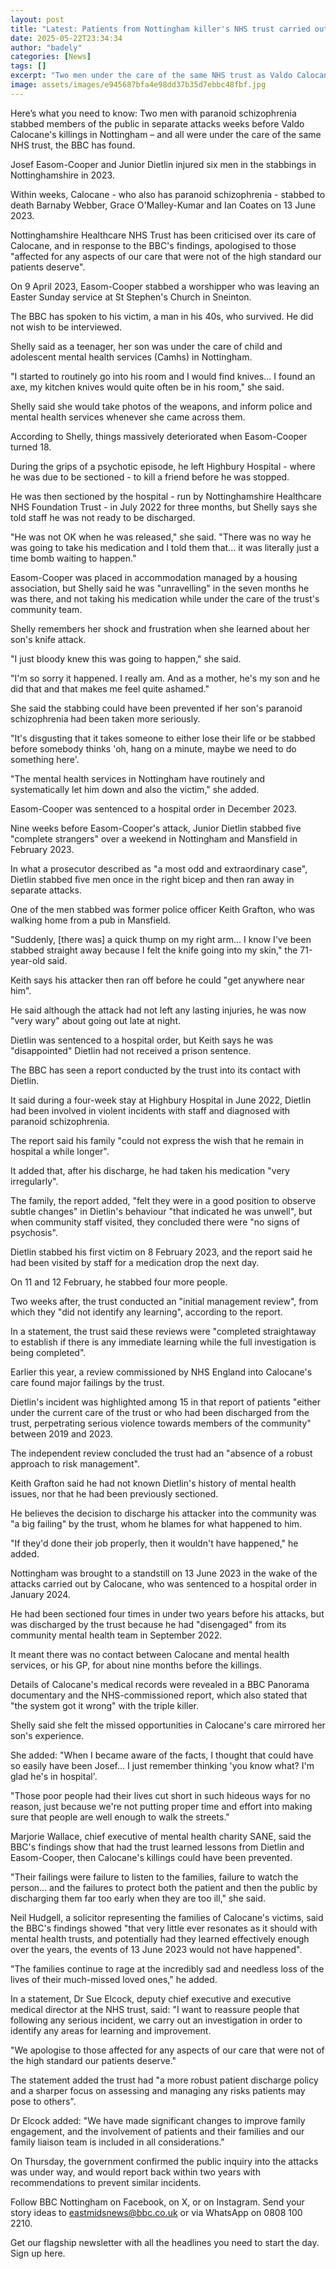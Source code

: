```yaml
---
layout: post
title: "Latest: Patients from Nottingham killer's NHS trust carried out stabbings weeks before attack"
date: 2025-05-22T23:34:34
author: "badely"
categories: [News]
tags: []
excerpt: "Two men under the care of the same NHS trust as Valdo Calocane carried out stabbings weeks before the Nottingham attacks."
image: assets/images/e945687bfa4e98dd37b35d7ebbc48fbf.jpg
---
```


Here’s what you need to know: Two men with paranoid schizophrenia stabbed members of the public in separate attacks weeks before Valdo Calocane's killings in Nottingham – and all were under the care of the same NHS trust, the BBC has found.

Josef Easom-Cooper and Junior Dietlin injured six men in the stabbings in Nottinghamshire in 2023.

Within weeks, Calocane - who also has paranoid schizophrenia - stabbed to death Barnaby Webber, Grace O'Malley-Kumar and Ian Coates on 13 June 2023.

Nottinghamshire Healthcare NHS Trust has been criticised over its care of Calocane, and in response to the BBC's findings, apologised to those "affected for any aspects of our care that were not of the high standard our patients deserve".

On 9 April 2023, Easom-Cooper stabbed a worshipper who was leaving an Easter Sunday service at St Stephen's Church in Sneinton.

The BBC has spoken to his victim, a man in his 40s, who survived. He did not wish to be interviewed.

Shelly said as a teenager, her son was under the care of child and adolescent mental health services (Camhs) in Nottingham.

"I started to routinely go into his room and I would find knives... I found an axe, my kitchen knives would quite often be in his room," she said.

Shelly said she would take photos of the weapons, and inform police and mental health services whenever she came across them.

According to Shelly, things massively deteriorated when Easom-Cooper turned 18.

During the grips of a psychotic episode, he left Highbury Hospital - where he was due to be sectioned - to kill a friend before he was stopped.

He was then sectioned by the hospital - run by Nottinghamshire Healthcare NHS Foundation Trust - in July 2022 for three months, but Shelly says she told staff he was not ready to be discharged.

"He was not OK when he was released," she said. "There was no way he was going to take his medication and I told them that... it was literally just a time bomb waiting to happen."

Easom-Cooper was placed in accommodation managed by a housing association, but Shelly said he was "unravelling" in the seven months he was there, and not taking his medication while under the care of the trust's community team.

Shelly remembers her shock and frustration when she learned about her son's knife attack.

"I just bloody knew this was going to happen," she said. 

"I'm so sorry it happened. I really am. And as a mother, he's my son and he did that and that makes me feel quite ashamed."

She said the stabbing could have been prevented if her son's paranoid schizophrenia had been taken more seriously.

"It's disgusting that it takes someone to either lose their life or be stabbed before somebody thinks 'oh, hang on a minute, maybe we need to do something here'. 

"The mental health services in Nottingham have routinely and systematically let him down and also the victim," she added.

Easom-Cooper was sentenced to a hospital order in December 2023.

Nine weeks before Easom-Cooper's attack, Junior Dietlin stabbed five "complete strangers" over a weekend in Nottingham and Mansfield in February 2023.

In what a prosecutor described as "a most odd and extraordinary case", Dietlin stabbed five men once in the right bicep and then ran away in separate attacks.

One of the men stabbed was former police officer Keith Grafton, who was walking home from a pub in Mansfield.

"Suddenly, [there was] a quick thump on my right arm... I know I've been stabbed straight away because I felt the knife going into my skin," the 71-year-old said.

Keith says his attacker then ran off before he could "get anywhere near him".

He said although the attack had not left any lasting injuries, he was now "very wary" about going out late at night.

Dietlin was sentenced to a hospital order, but Keith says he was "disappointed" Dietlin had not received a prison sentence.

The BBC has seen a report conducted by the trust into its contact with Dietlin.

It said during a four-week stay at Highbury Hospital in June 2022, Dietlin had been involved in violent incidents with staff and diagnosed with paranoid schizophrenia.

The report said his family "could not express the wish that he remain in hospital a while longer".

It added that, after his discharge, he had taken his medication "very irregularly".

The family, the report added, "felt they were in a good position to observe subtle changes" in Dietlin's behaviour "that indicated he was unwell", but when community staff visited, they concluded there were "no signs of psychosis".

Dietlin stabbed his first victim on 8 February 2023, and the report said he had been visited by staff for a medication drop the next day.

On 11 and 12 February, he stabbed four more people.

Two weeks after, the trust conducted an "initial management review", from which they "did not identify any learning", according to the report.

In a statement, the trust said these reviews were "completed straightaway to establish if there is any immediate learning while the full investigation is being completed".

Earlier this year, a review commissioned by NHS England into Calocane's care found major failings by the trust. 

Dietlin's incident was highlighted among 15 in that report of patients "either under the current care of the trust or who had been discharged from the trust, perpetrating serious violence towards members of the community" between 2019 and 2023.

The independent review concluded the trust had an "absence of a robust approach to risk management".

Keith Grafton said he had not known Dietlin's history of mental health issues, nor that he had been previously sectioned.

He believes the decision to discharge his attacker into the community was "a big failing" by the trust, whom he blames for what happened to him.

"If they'd done their job properly, then it wouldn't have happened," he added.

Nottingham was brought to a standstill on 13 June 2023 in the wake of the attacks carried out by Calocane, who was sentenced to a hospital order in January 2024.

He had been sectioned four times in under two years before his attacks, but was discharged by the trust because he had "disengaged" from its community mental health team in September 2022.

It meant there was no contact between Calocane and mental health services, or his GP, for about nine months before the killings.

Details of Calocane's medical records were revealed in a BBC Panorama documentary and the NHS-commissioned report, which also stated that "the system got it wrong" with the triple killer. 

Shelly said she felt the missed opportunities in Calocane's care mirrored her son's experience.

She added: "When I became aware of the facts, I thought that could have so easily have been Josef... I just remember thinking 'you know what? I'm glad he's in hospital'.

"Those poor people had their lives cut short in such hideous ways for no reason, just because we're not putting proper time and effort into making sure that people are well enough to walk the streets."

Marjorie Wallace, chief executive of mental health charity SANE, said the BBC's findings show that had the trust learned lessons from Dietlin and Easom-Cooper, then Calocane's killings could have been prevented.

"Their failings were failure to listen to the families, failure to watch the person... and the failures to protect both the patient and then the public by discharging them far too early when they are too ill," she said.

Neil Hudgell, a solicitor representing the families of Calocane's victims, said the BBC's findings showed "that very little ever resonates as it should with mental health trusts, and potentially had they learned effectively enough over the years, the events of 13 June 2023 would not have happened".

"The families continue to rage at the incredibly sad and needless loss of the lives of their much-missed loved ones," he added.

In a statement, Dr Sue Elcock, deputy chief executive and executive medical director at the NHS trust, said: "I want to reassure people that following any serious incident, we carry out an investigation in order to identify any areas for learning and improvement.

"We apologise to those affected for any aspects of our care that were not of the high standard our patients deserve."

The statement added the trust had "a more robust patient discharge policy and a sharper focus on assessing and managing any risks patients may pose to others".

Dr Elcock added: "We have made significant changes to improve family engagement, and the involvement of patients and their families and our family liaison team is included in all considerations."

On Thursday, the government confirmed the public inquiry into the attacks was under way, and would report back within two years with recommendations to prevent similar incidents. 

Follow BBC Nottingham on Facebook, on X, or on Instagram. Send your story ideas to eastmidsnews@bbc.co.uk or via WhatsApp on 0808 100 2210.

Get our flagship newsletter with all the headlines you need to start the day. Sign up here.

